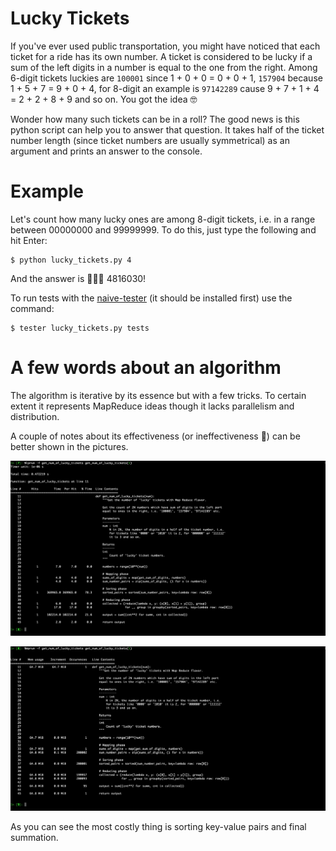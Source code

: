# Lucky Tickets

If you've ever used public transportation, you might have noticed that each ticket for a ride has its own number.
A ticket is considered to be lucky if a sum of the left digits in a number is equal to the one from the right. Among 6-digit tickets luckies are `100001` since 1 + 0 + 0 = 0 + 0 + 1, `157904` because 1 + 5 + 7 = 9 + 0 + 4, for 8-digit an example is `97142289` cause 9 + 7 + 1 + 4 = 2 + 2 + 8 + 9 and so on. You got the idea 🤓

Wonder how many such tickets can be in a roll? The good news is this python script can help you to answer that question. It takes half of the ticket number length (since ticket numbers are usually symmetrical) as an argument and prints an answer to the console.

# Example

Let's count how many lucky ones are among 8-digit tickets, i.e. in a range between 00000000 and 99999999. To do this, just type the following and hit Enter:
~~~~
$ python lucky_tickets.py 4
~~~~
And the answer is 🥁🥁🥁 4816030!

To run tests with the [naive-tester](https://github.com/FilippSolovev/naive-tester) (it should be installed first)
use the command:
~~~
$ tester lucky_tickets.py tests
~~~

# A few words about an algorithm

The algorithm is iterative by its essence but with a few tricks. To certain extent it represents MapReduce ideas though it lacks parallelism and distribution.

A couple of notes about its effectiveness (or ineffectiveness 🙈) can be better shown in the pictures.

![line profiler results](https://github.com/FilippSolovev/algorithms/blob/master/iter_and_recur/lucky_tickets/img/line_profiler.png)

![memory profiler results](https://github.com/FilippSolovev/algorithms/blob/master/iter_and_recur/lucky_tickets/img/memory_profiler.png)

As you can see the most costly thing is sorting key-value pairs and final summation.
